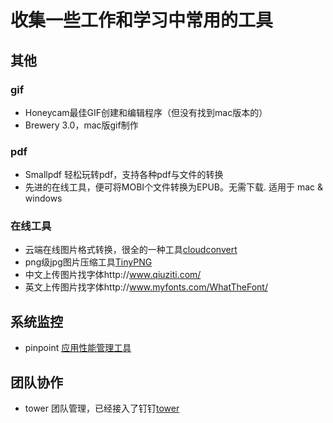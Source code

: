 # 收集一些工作和学习中常用的工具

## 其他
### gif
- Honeycam最佳GIF创建和编辑程序（但没有找到mac版本的）
- Brewery 3.0，mac版gif制作
### pdf
- Smallpdf 轻松玩转pdf，支持各种pdf与文件的转换
- 先进的在线工具，便可将MOBI个文件转换为EPUB。无需下载. 适用于 mac & windows

### 在线工具
- 云端在线图片格式转换，很全的一种工具[cloudconvert](https://cloudconvert.com/)
- png级jpg图片压缩工具[TinyPNG](https://tinypng.com/)
- 中文上传图片找字体http://www.qiuziti.com/
- 英文上传图片找字体http://www.myfonts.com/WhatTheFont/

## 系统监控
- pinpoint [应用性能管理工具](https://github.com/naver/pinpoint)

## 团队协作
- tower 团队管理，已经接入了钉钉[tower](https://tower.im/)

